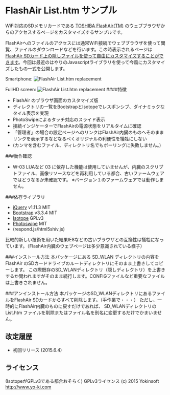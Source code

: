 FlashAir List.htm サンプル
===================

WiFi対応のSDメモリカードである [TOSHIBA FlashAir(TM)](http://www.toshiba.co.jp/p-media/flashair/) のウェブブラウザからのアクセスするページをカスタマイズするサンプルです。

FlashAirへのファイルのアクセスには通常WiFi接続でウェブブラウザを使って閲覧、ファイルのダウンロードなどを行います。この時表示されるページは[FlashAir SDカード上の隠しファイルを使って自由にカスタマイズすることができます](https://flashair-developers.com/ja/documents/api/utility/)。今回は最近のはやりのJavascriptライブラリを使って今風にカスタマイズしたもの一式を公開します。

Smartphone:
![FlashAir List.htm replacement](https://cloud.githubusercontent.com/assets/318651/7998144/4a959fd4-0b73-11e5-9bd0-d4184d5ac649.jpg)

FullHD screen:
![FlashAir List.htm replacement](https://cloud.githubusercontent.com/assets/318651/7998154/65faefb8-0b73-11e5-932f-abab2de64232.jpg)
####特徴

- FlashAir のブラウザ画面のカスタマイズ版
- ディレクトリの一覧をBootstrapとIsotopeでレスポンシブ、ダイナミックなタイル表示を実現
- PhotoSwipeによるタッチ対応のスライド表示
- 接続インジケーターでFlashAirの電源状態をリアルタイムに確認
- 「管理者」の場合の設定ページへのリンクはFlashAir内臓のものへそのままリンクを表示するなどなるべくオリジナルの利便性を犠牲にしない
- (カンマを含むファイル、ディレクトリ名でもポーリングに失敗しません。)

###動作確認
- W-03
LUAなど 03 に依存した機能は使用していませんが、内臓のスクリプトファイル、画像リソースなどを再利用している都合、古いファームウェアではどうなるか未確認です。
※バージョン１のファームウェアでは動作しません。

###依存ライブラリ

- [jQuery](https://jquery.com/) v1.11.3 MIT
- [Bootstrap](http://getbootstrap.com/) v3.3.4 MIT
- [Isotope](http://isotope.metafizzy.co/) GPLv3
- [Photoswipe](http://photoswipe.com/) MIT
- (respond.js/html5shiv.js)

比較的新しい技術を用いた結果IE8などの古いブラウザとの互換性は犠牲になっています。（FlashAir内臓のウェブページは多少意識されている様子）

###インストール方法
本パッケージにある SD_WLAN ディレクトリの内容を FlashAir のSDカードドライブのルートディレクトリにそのまま上書きしてコピーします。
この際既存のSD_WLANディレクトリ（隠しディレクトリ）を上書きするか問われますがそのまま続行します。CONFIGファイルなど重要なファイルは上書きされません。

###アンインストール方法
本パッケージのSD_WLANディレクトリにあるファイルをFlashAir SDカードからすべて削除します。（手作業で・・・）
ただし、一時的にFlashAir内臓のものに戻すだけであれば、 SD_WLANディレクトリの List.htm ファイルを削除またはファイル名を別名に変更するだけでかまいません。

改定履歴
-------------
-  初回リリース (2015.6.4)

ライセンス
-------------
(IsotopeがGPLv3である都合おそらく)
GPLv3ライセンス
(c) 2015 Yokinsoft http://www.yo-ki.com

